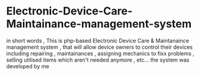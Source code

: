 # Electronic-Device-Care-Maintainance-management-system
in short words , This is php-based Electronic Device Care &amp; Maintanaince management system , that will allow device owners to control their devices including repairing , maintainances , assigning mechanics to fixx problems , selling utilised items which aren't needed anymore , etc...   the system was developed by me
